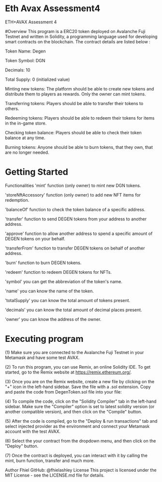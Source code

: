 # Eth Avax Assessment4

ETH+AVAX Assessment 4

#Overview
This program is a ERC20 token deployed on Avalanche Fuji Testnet and written in Solidity, a programming language used for developing smart contracts on the blockchain. The contract details are listed below :

Token Name: Degen

Token Symbol: DGN

Decimals: 10

Total Supply: 0 (initialized value)

Minting new tokens: The platform should be able to create new tokens and distribute them to players as rewards. Only the owner can mint tokens.

Transferring tokens: Players should be able to transfer their tokens to others.

Redeeming tokens: Players should be able to redeem their tokens for items in the in-game store.

Checking token balance: Players should be able to check their token balance at any time.

Burning tokens: Anyone should be able to burn tokens, that they own, that are no longer needed.

# Getting Started
Functionalities
'mint' function (only owner) to mint new DGN tokens.

'storeNftAccessory' function (only owner) to add new NFT items for redemption.

'balanceOf' function to check the token balance of a specific address.

'transfer' function to send DEGEN tokens from your address to another address.

'approve' function to allow another address to spend a specific amount of DEGEN tokens on your behalf.

'transferFrom' function to transfer DEGEN tokens on behalf of another address.

'burn' function to burn DEGEN tokens.

'redeem' function to redeem DEGEN tokens for NFTs.

'symbol' you can get the abbreviation of the token's name.

'name' you can know the name of the token.

'totalSupply' you can know the total amount of tokens present.

'decimals' you can know the total amount of decimal places present.

'owner' you can know the address of the owner.

# Executing program
(1) Make sure you are connected to the Avalanche Fuji Testnet in your Metamask and have some test AVAX.

(2) To run this program, you can use Remix, an online Solidity IDE. To get started, go to the Remix website at https://remix.ethereum.org/.

(3) Once you are on the Remix website, create a new file by clicking on the "+" icon in the left-hand sidebar. Save the file with a .sol extension. Copy and paste the code from DegenToken.sol file into your file:

(4) To compile the code, click on the "Solidity Compiler" tab in the left-hand sidebar. Make sure the "Compiler" option is set to latest solidity version (or another compatible version), and then click on the "Compile" button.

(5) After the code is compiled, go to the "Deploy & run transactions" tab and select injected provider as the environment and connect your Metamask account with the test AVAX.

(6) Select the your contract from the dropdown menu, and then click on the "Deploy" button.

(7) Once the contract is deployed, you can interact with it by calling the mint, burn function, transfer and much more.

Author
Fhiel 
GitHub: @fhielashley
License
This project is licensed under the MIT License - see the LICENSE.md file for details.
